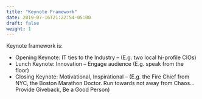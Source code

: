 ```yaml
---
title: "Keynote Framework"
date: 2019-07-16T21:22:54-05:00
draft: false
weight: 1
---
```


Keynote framework is:

* Opening Keynote: IT ties to the Industry – (E.g. two local hi-profile CIOs)
* Lunch Keynote: Innovation – Engage audience (E.g. speak from the floor)
* Closing Keynote: Motivational, Inspirational – (E.g. the Fire Chief from NYC, the Boston Marathon Doctor. Run towards not away from Chaos… Provide Giveback, Be a Good Person)